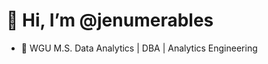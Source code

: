 # 👋 Hi, I’m @jenumerables

- 🌱 WGU M.S. Data Analytics | DBA | Analytics Engineering

<!---
jenumerables/jenumerables is a ✨ special ✨ repository because its `README.md` (this file) appears on your GitHub profile.
You can click the Preview link to take a look at your changes.
--->
